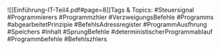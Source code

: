 
![[Einführung-IT-Teil4.pdf#page=8]]Tags & Topics:
   #Steuersignal
   #Programmierers
   #Programmzhler
   #VerzweigungsBefehle
   #Programms
   #abgearbeitetPrinzipie
   #BefehlsAdressregister
   #ProgrammAusfhrung
   #Speichers
   #Inhalt
   #SprungBefehle
   #deterministischerProgrammablauf
   #Programmbefehle
   #Befehlszhlers